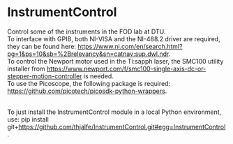 # InstrumentControl
Control some of the instruments in the FOD lab at DTU. <br>
To interface with GPIB, both NI-VISA and the NI-488.2 driver are required, they can be found here: https://www.ni.com/en/search.html?pg=1&ps=10&sb=%2Brelevancy&sn=catnav:sup.dwl.ndr. <br>
To control the Newport motor used in the Ti:sapph laser, the SMC100 utility installer from https://www.newport.com/f/smc100-single-axis-dc-or-stepper-motion-controller is needed. <br>
To use the Picoscope, the following package is required: https://github.com/picotech/picosdk-python-wrappers. <br><br>

To just install the InstrumentControl module in a local Python environment, use: pip install git+https://github.com/thjalfe/InstrumentControl.git#egg=InstrumentControl.
